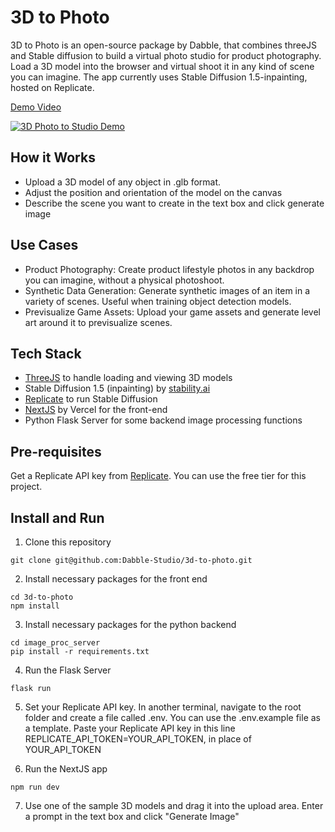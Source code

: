 # 3D to Photo

3D to Photo is an open-source package by Dabble, that combines threeJS and Stable diffusion to build a virtual photo studio for product photography. Load a 3D model into the browser and virtual shoot it in any kind of scene you can imagine. The app currently uses Stable Diffusion 1.5-inpainting, hosted on Replicate.

[Demo Video](https://youtu.be/iv-iOJDvtvc?si=MwYTDScrixLsLksR)

[![3D Photo to Studio Demo](https://i.imgur.com/opwbcT9.jpg)](https://www.youtube.com/watch?v=iv-iOJDvtvc)



## How it Works
* Upload a 3D model of any object in .glb format.
* Adjust the position and orientation of the model on the canvas
* Describe the scene you want to create in the text box and click generate image

## Use Cases
* Product Photography: Create product lifestyle photos in any backdrop you can imagine, without a physical photoshoot.
* Synthetic Data Generation: Generate synthetic images of an item in a variety of scenes. Useful when training object detection models.
* Previsualize Game Assets: Upload your game assets and generate level art around it to previsualize scenes.

## Tech Stack
* [ThreeJS](https://threejs.org) to handle loading and viewing 3D models
* Stable Diffusion 1.5 (inpainting) by [stability.ai](https://stability.ai/)
* [Replicate](https://replicate.com/) to run Stable Diffusion
* [NextJS](https://nextjs.org/) by Vercel for the front-end
* Python Flask Server for some backend image processing functions

## Pre-requisites

Get a Replicate API key from [Replicate](https://replicate.com/). You can use the free tier for this project.

## Install and Run

1. Clone this repository
```
git clone git@github.com:Dabble-Studio/3d-to-photo.git
```

2. Install necessary packages for the front end

```
cd 3d-to-photo
npm install
```

3. Install necessary packages for the python backend

```
cd image_proc_server
pip install -r requirements.txt
```

4. Run the Flask Server
```
flask run
```

5. Set your Replicate API key. In another terminal, navigate to the root folder and create a file called .env. You can use the .env.example file as a template. Paste your Replicate API key in this line REPLICATE_API_TOKEN=YOUR_API_TOKEN, in place of YOUR_API_TOKEN


6. Run the NextJS app
```
npm run dev
```

7. Use one of the sample 3D models and drag it into the upload area. Enter a prompt in the text box and click "Generate Image"
